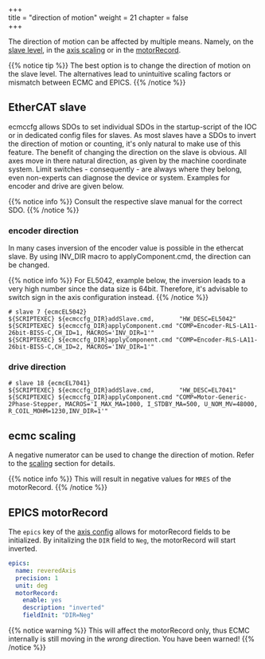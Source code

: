 +++  
title = "direction of motion"
weight = 21
chapter = false  
+++

The direction of motion can be affected by multiple means.
Namely, on the [slave level](#ethercat-slave), in the [axis scaling](#ecmc-scaling) or in the [motorRecord](#epics-motorrecord).

{{% notice tip %}}
The best option is to change the direction of motion on the slave level. The alternatives lead to unintuitive scaling factors or mismatch between ECMC and EPICS.
{{% /notice %}}

## EtherCAT slave

ecmccfg allows SDOs to set individual SDOs in the startup-script of the IOC or in dedicated config files for slaves.
As most slaves have a SDOs to invert the direction of motion or counting, it's only natural to make use of this feature.
The benefit of changing the direction on the slave is obvious.
All axes move in there natural direction, as given by the machine coordinate system.
Limit switches - consequently - are always where they belong, even non-experts can diagnose the device or system.
Examples for encoder and drive are given below.

{{% notice info %}}
Consult the respective slave manual for the correct SDO.
{{% /notice %}}

### encoder direction

In many cases inversion of the encoder value is possible in the ethercat slave. 
By using INV_DIR macro to applyComponent.cmd, the direction can be changed.

{{% notice info %}}
For EL5042, example below, the inversion leads to a very high number since the data size is 64bit. Therefore, it's advisable to switch sign in the axis configuration instead.
{{% /notice %}}

```shell
# slave 7 {ecmcEL5042}
${SCRIPTEXEC} ${ecmccfg_DIR}addSlave.cmd,       "HW_DESC=EL5042"
${SCRIPTEXEC} ${ecmccfg_DIR}applyComponent.cmd "COMP=Encoder-RLS-LA11-26bit-BISS-C,CH_ID=1, MACROS='INV_DIR=1'"
${SCRIPTEXEC} ${ecmccfg_DIR}applyComponent.cmd "COMP=Encoder-RLS-LA11-26bit-BISS-C,CH_ID=2, MACROS='INV_DIR=1'"
```

### drive direction
```shell
# slave 18 {ecmcEL7041}
${SCRIPTEXEC} ${ecmccfg_DIR}addSlave.cmd,       "HW_DESC=EL7041"
${SCRIPTEXEC} ${ecmccfg_DIR}applyComponent.cmd "COMP=Motor-Generic-2Phase-Stepper, MACROS='I_MAX_MA=1000, I_STDBY_MA=500, U_NOM_MV=48000, R_COIL_MOHM=1230,INV_DIR=1'"
```

## ecmc scaling

A negative numerator can be used to change the direction of motion.
Refer to the [scaling](../scaling) section for details.

{{% notice info %}}
This will result in negative values for `MRES` of the motorRecord.
{{% /notice %}}

## EPICS motorRecord

The `epics` key of the [axis config](../axisyaml) allows for motorRecord fields to be initialized.
By initalizing the `DIR` field to `Neg`, the motorRecord will start inverted.

```yaml
epics:
  name: reveredAxis
  precision: 1
  unit: deg
  motorRecord:
    enable: yes
    description: "inverted"
    fieldInit: "DIR=Neg"
```

{{% notice warning %}}
This will affect the motorRecord only, thus ECMC internally is still moving in the _wrong_ direction. You have been warned!
{{% /notice %}}